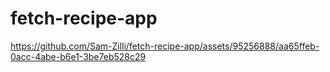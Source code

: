 # fetch-recipe-app

https://github.com/Sam-Zilli/fetch-recipe-app/assets/95256888/aa65ffeb-0acc-4abe-b6e1-3be7eb528c29

